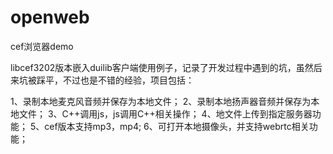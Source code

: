 # openweb
cef浏览器demo

libcef3202版本嵌入duilib客户端使用例子，记录了开发过程中遇到的坑，虽然后来坑被踩平，不过也是不错的经验，项目包括：

1、录制本地麦克风音频并保存为本地文件；
2、录制本地扬声器音频并保存为本地文件；
3、C++调用js，js调用C++相关操作；
4、地文件上传到指定服务器功能；
5、cef版本支持mp3，mp4;
6、可打开本地摄像头，并支持webrtc相关功能；
